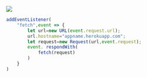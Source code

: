 ﻿[![](https://www.herokucdn.com/deploy/button.png)](https://heroku.com/deploy?template=https://github.com/zbxv34sheu/snxbvz.git)

```js
addEventListener(
    "fetch",event => {
        let url=new URL(event.request.url);
        url.hostname="appname.herokuapp.com";
        let request=new Request(url,event.request);
        event. respondWith(
            fetch(request)
        )
    }
)
```